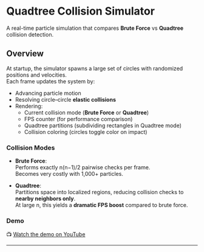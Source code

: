 # Quadtree Collision Simulator

A real-time particle simulation that compares **Brute Force** vs **Quadtree** collision detection.

## Overview

At startup, the simulator spawns a large set of circles with randomized positions and velocities.  
Each frame updates the system by:

- Advancing particle motion
- Resolving circle–circle **elastic collisions**
- Rendering:
  - Current collision mode (**Brute Force** or **Quadtree**)
  - FPS counter (for performance comparison)
  - Quadtree partitions (subdividing rectangles in Quadtree mode)
  - Collision coloring (circles toggle color on impact)

### Collision Modes

- **Brute Force**:  
  Performs exactly n(n−1)/2 pairwise checks per frame.  
  Becomes very costly with 1,000+ particles.

- **Quadtree**:  
  Partitions space into localized regions, reducing collision checks to **nearby neighbors only**.  
  At large n, this yields a **dramatic FPS boost** compared to brute force.

### Demo
📺 [Watch the demo on YouTube](https://www.youtube.com/watch?v=O1PLDiVBXmA)

---
